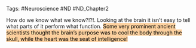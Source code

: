 Tags: #Neuroscience #ND #ND_Chapter2 

How do we know what we know?!?!. Looking at the brain it isn’t easy to tell what parts of it perform what function. <mark style="background: #FFB86CA6;">Some very prominent ancient scientists thought the brain’s purpose was to cool the body through the skull, while the heart was the seat of intelligence!</mark>
